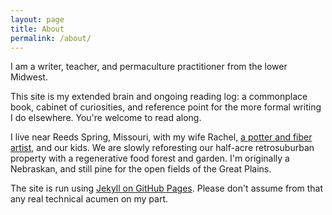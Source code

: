 ```yaml
---
layout: page
title: About
permalink: /about/
---
```

I am a writer, teacher, and permaculture practitioner from the lower Midwest. 

This site is my extended brain and ongoing reading log: a commonplace book, cabinet of curiosities, and reference point for the more formal writing I do elsewhere. You're welcome to read along.

I live near Reeds Spring, Missouri, with my wife Rachel, [a potter and fiber artist](https://www.etsy.com/shop/windfallarts), and our kids. We are slowly reforesting our half-acre retrosuburban property with a regenerative food forest and garden. I'm originally a Nebraskan, and still pine for the open fields of the Great Plains.

The site is run using [Jekyll on GitHub Pages](https://github.com/matthewjmiller/). Please don't assume from that any real technical acumen on my part. 
